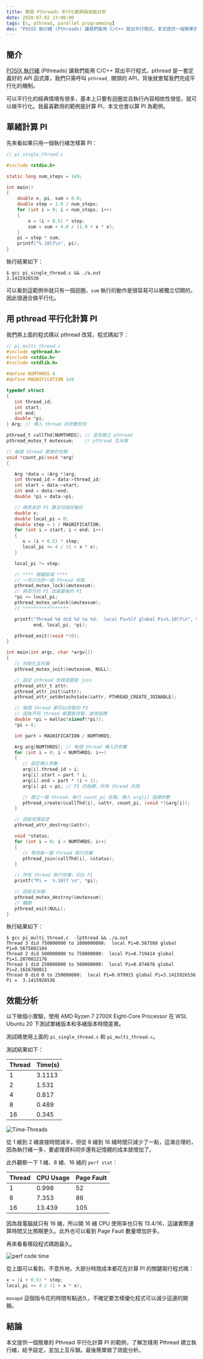```yaml
---
title: 簡易 Pthreads 平行化範例與效能分析
date: 2020-07-02 23:00:00
tags: [c, pthread, parallel programming]
des: "POSIX 執行緒 (Pthreads) 讓我們能用 C/C++ 寫出平行程式。本文提供一個簡單的 Pthread 平行化計算 PI 的範例，了解怎樣用 Pthread 建立執行緒，給予設定，並加上互斥鎖。最後簡單做了效能分析。"
---
```


## 簡介

[POSIX 執行緒](https://zh.wikipedia.org/zh-tw/POSIX%E7%BA%BF%E7%A8%8B) (Pthreads) 讓我們能用 C/C++ 寫出平行程式。pthread 是一套定義好的 API 函式庫，我們只需呼叫 `pthread_` 開頭的 API，背後就會幫我們完成平行化的機制。

可以平行化的經典情境有很多，基本上只要有迴圈並且執行內容相依性很低，就可以做平行化。我最喜歡用的範例是計算 PI，本文也會以算 PI 為範例。

## 單緒計算 PI 

先來看如果只用一個執行緒怎樣算 PI：

```c
// pi_single_thread.c

#include <stdio.h>

static long num_steps = 1e9;

int main()
{
    double x, pi, sum = 0.0;
    double step = 1.0 / num_steps;
    for (int i = 0; i < num_steps; i++)
    {
        x = (i + 0.5) * step;
        sum = sum + 4.0 / (1.0 + x * x);
    }
    pi = step * sum;
    printf("%.10lf\n", pi);
}
```

執行結果如下：

```shell
$ gcc pi_single_thread.c && ./a.out
3.1415926536
```

可以看到這範例中就只有一個迴圈，`sum` 執行的動作是很容易可以被獨立切開的，因此很適合做平行化。

## 用 pthread 平行化計算 PI

我們將上面的程式碼以 pthread 改寫，程式碼如下：

```c
// pi_multi_thread.c
#include <pthread.h>
#include <stdio.h>
#include <stdlib.h>

#define NUMTHRDS 4
#define MAGNIFICATION 1e9

typedef struct
{
   int thread_id;
   int start;
   int end;
   double *pi;
} Arg; // 傳入 thread 的參數型別

pthread_t callThd[NUMTHRDS]; // 宣告建立 pthread
pthread_mutex_t mutexsum;    // pthread 互斥鎖

// 每個 thread 要做的任務
void *count_pi(void *arg)
{

   Arg *data = (Arg *)arg;
   int thread_id = data->thread_id;
   int start = data->start;
   int end = data->end;
   double *pi = data->pi;

   // 將原本的 PI 算法切成好幾份
   double x;
   double local_pi = 0;
   double step = 1 / MAGNIFICATION;
   for (int i = start; i < end; i++)
   {
      x = (i + 0.5) * step;
      local_pi += 4 / (1 + x * x);
   }

   local_pi *= step;

   // **** 關鍵區域 ****
   // 一次只允許一個 thread 存取
   pthread_mutex_lock(&mutexsum);
   // 將部分的 PI 加進最後的 PI
   *pi += local_pi;
   pthread_mutex_unlock(&mutexsum);
   // *****************

   printf("Thread %d did %d to %d:  local Pi=%lf global Pi=%.10lf\n", thread_id, start,
          end, local_pi, *pi);

   pthread_exit((void *)0);
}

int main(int argc, char *argv[])
{
   // 初始化互斥鎖
   pthread_mutex_init(&mutexsum, NULL);

   // 設定 pthread 性質是要能 join
   pthread_attr_t attr;
   pthread_attr_init(&attr);
   pthread_attr_setdetachstate(&attr, PTHREAD_CREATE_JOINABLE);

   // 每個 thread 都可以存取的 PI
   // 因為不同 thread 都要能存取，故用指標
   double *pi = malloc(sizeof(*pi));
   *pi = 0;

   int part = MAGNIFICATION / NUMTHRDS;

   Arg arg[NUMTHRDS]; // 每個 thread 傳入的參數
   for (int i = 0; i < NUMTHRDS; i++)
   {
      // 設定傳入參數
      arg[i].thread_id = i;
      arg[i].start = part * i;
      arg[i].end = part * (i + 1);
      arg[i].pi = pi; // PI 的指標，所有 thread 共用

      // 建立一個 thread，執行 count_pi 任務，傳入 arg[i] 指標參數
      pthread_create(&callThd[i], &attr, count_pi, (void *)&arg[i]);
   }

   // 回收性質設定
   pthread_attr_destroy(&attr);

   void *status;
   for (int i = 0; i < NUMTHRDS; i++)
   {
      // 等待每一個 thread 執行完畢
      pthread_join(callThd[i], &status);
   }

   // 所有 thread 執行完畢，印出 PI
   printf("Pi =  %.10lf \n", *pi);

   // 回收互斥鎖
   pthread_mutex_destroy(&mutexsum);
   // 離開
   pthread_exit(NULL);
}
```

執行結果如下：

```shell
$ gcc pi_multi_thread.c  -lpthread && ./a.out
Thread 3 did 750000000 to 1000000000:  local Pi=0.567588 global Pi=0.5675882184
Thread 2 did 500000000 to 750000000:  local Pi=0.719414 global Pi=1.2870022176
Thread 1 did 250000000 to 500000000:  local Pi=0.874676 global Pi=2.1616780011
Thread 0 did 0 to 250000000:  local Pi=0.979915 global Pi=3.1415926536
Pi =  3.1415926536
```

## 效能分析

以下做個小實驗，使用 AMD Ryzen 7 2700X Eight-Core Processor 在 WSL Ubuntu 20 下測試單緒版本和多緒版本時間差異。

測試碼使用上面的 `pi_single_thread.c` 和 `pi_multi_thread.c`。

測試結果如下：

| Thread  | Time(s)  |
|---|---|
|  1 | 3.1113  |
|  2 | 1.531  |
|  4 |  0.817 |
|  8 |  0.489 |
| 16 |  0.345 |

![Time-Threads](https://user-images.githubusercontent.com/18013815/86372410-b11fae00-bcb4-11ea-9c25-5db81e9a9d55.png)

從 1 緒到 2 緒直接時間減半，但從 8 緒到 16 緒時間只減少了一點，這滿合理的，因為執行緒一多，要處理資料同步還有記憶體的成本就增加了。

此外觀察一下 1 緒、8 緒、16 緒的 `perf stat`：

| Thread  | CPU Usage  | Page Fault |
|---|---|---|
|  1 | 0.998  | 52 |
|  8 |  7.353 | 86 |
| 16 |  13.439 | 105 |

因為我電腦就只有 16 緒，所以開 16 緒 CPU 使用率也只有 13.4/16，這讓實際運算時間又比預期更久。此外也可以看到 Page Fault 數量增加許多。

再來看看哪段程式碼跑最久。

![perf code time](https://user-images.githubusercontent.com/18013815/86374997-c2b68500-bcb7-11ea-9db0-3f257c09d460.png)

從上圖可以看到，不意外地，大部分時間成本都花在計算 PI 的關鍵兩行程式碼：

```c
x = (i + 0.5) * step;
local_pi += 4 / (1 + x * x);
```

`movapd` 這個指令花的時間有點過久，不確定要怎樣優化程式可以減少這邊的開銷。

## 結論

本文提供一個簡單的 Pthread 平行化計算 PI 的範例，了解怎樣用 Pthread 建立執行緒，給予設定，並加上互斥鎖。最後簡單做了效能分析。
